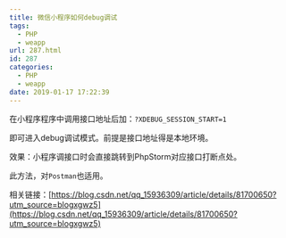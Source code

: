 ```yaml
---
title: 微信小程序如何debug调试
tags:
  - PHP
  - weapp
url: 287.html
id: 287
categories:
  - PHP
  - weapp
date: 2019-01-17 17:22:39
---
```


在小程序程序中调用接口地址后加：`?XDEBUG_SESSION_START=1`

即可进入debug调试模式。前提是接口地址得是本地环境。

效果：小程序调接口时会直接跳转到PhpStorm对应接口打断点处。

此方法，对`Postman`也适用。

相关链接：[https://blog.csdn.net/qq_15936309/article/details/81700650?utm_source=blogxgwz5](https://blog.csdn.net/qq_15936309/article/details/81700650?utm_source=blogxgwz5)